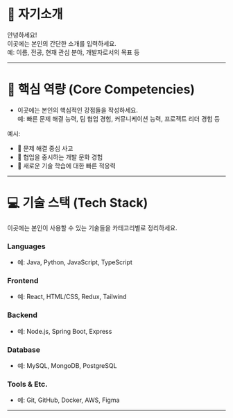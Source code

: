 # 👋 자기소개

안녕하세요!  
이곳에는 본인의 간단한 소개를 입력하세요.  
예: 이름, 전공, 현재 관심 분야, 개발자로서의 목표 등  

---

# 🧩 핵심 역량 (Core Competencies)

- 이곳에는 본인의 핵심적인 강점들을 작성하세요.  
  예: 빠른 문제 해결 능력, 팀 협업 경험, 커뮤니케이션 능력, 프로젝트 리더 경험 등

예시:
- 🔧 문제 해결 중심 사고
- 🤝 협업을 중시하는 개발 문화 경험
- 🧠 새로운 기술 학습에 대한 빠른 적응력

---

# 💻 기술 스택 (Tech Stack)

이곳에는 본인이 사용할 수 있는 기술들을 카테고리별로 정리하세요.

### Languages
- 예: Java, Python, JavaScript, TypeScript

### Frontend
- 예: React, HTML/CSS, Redux, Tailwind

### Backend
- 예: Node.js, Spring Boot, Express

### Database
- 예: MySQL, MongoDB, PostgreSQL

### Tools & Etc.
- 예: Git, GitHub, Docker, AWS, Figma

---

